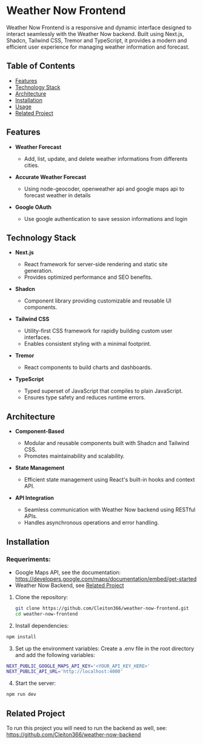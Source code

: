# Weather Now Frontend

Weather Now Frontend is a responsive and dynamic interface designed to interact seamlessly with the Weather Now backend. Built using Next.js, Shadcn, Tailwind CSS, Tremor and TypeScript, it provides a modern and efficient user experience for managing weather information and forecast.


## Table of Contents

- [Features](#features)
- [Technology Stack](#technology-stack)
- [Architecture](#architecture)
- [Installation](#installation)
- [Usage](#usage)
- [Related Project](#related-project)

## Features

- **Weather Forecast**
  - Add, list, update, and delete weather informations from differents cities.
  
- **Accurate Weather Forecast**
  - Using node-geocoder, openweather api and google maps api to forecast weather in details

- **Google OAuth**
  - Use google authentication to save session informations and login
  

## Technology Stack

- **Next.js**
  - React framework for server-side rendering and static site generation.
  - Provides optimized performance and SEO benefits.
  
- **Shadcn**
  - Component library providing customizable and reusable UI components.
  
- **Tailwind CSS**
  - Utility-first CSS framework for rapidly building custom user interfaces.
  - Enables consistent styling with a minimal footprint.

- **Tremor**
  - React components to build charts and dashboards.
  
- **TypeScript**
  - Typed superset of JavaScript that compiles to plain JavaScript.
  - Ensures type safety and reduces runtime errors.

## Architecture

- **Component-Based**
  - Modular and reusable components built with Shadcn and Tailwind CSS.
  - Promotes maintainability and scalability.
  
- **State Management**
  - Efficient state management using React's built-in hooks and context API.
  
- **API Integration**
  - Seamless communication with Weather Now backend using RESTful APIs.
  - Handles asynchronous operations and error handling.
  
## Installation

### Requeriments:
- Google Maps API, see the documentation: https://developers.google.com/maps/documentation/embed/get-started
- Weather Now Backend, see [Related Project](#related-project)

1. Clone the repository:
   ```bash
   git clone https://github.com/Cleiton366/weather-now-frontend.git
   cd weather-now-frontend
    ```
2. Install dependencies:
```bash 
npm install
```

3. Set up the environment variables:
Create a .env file in the root directory and add the following variables:
   
```bash
NEXT_PUBLIC_GOOGLE_MAPS_API_KEY='<YOUR_API_KEY_HERE>'
NEXT_PUBLIC_API_URL='http://localhost:4000'
 ```
 
4. Start the server:

```bash
npm run dev
```

## Related Project

To run this project you will need to run the backend as well, see: https://github.com/Cleiton366/weather-now-backend
